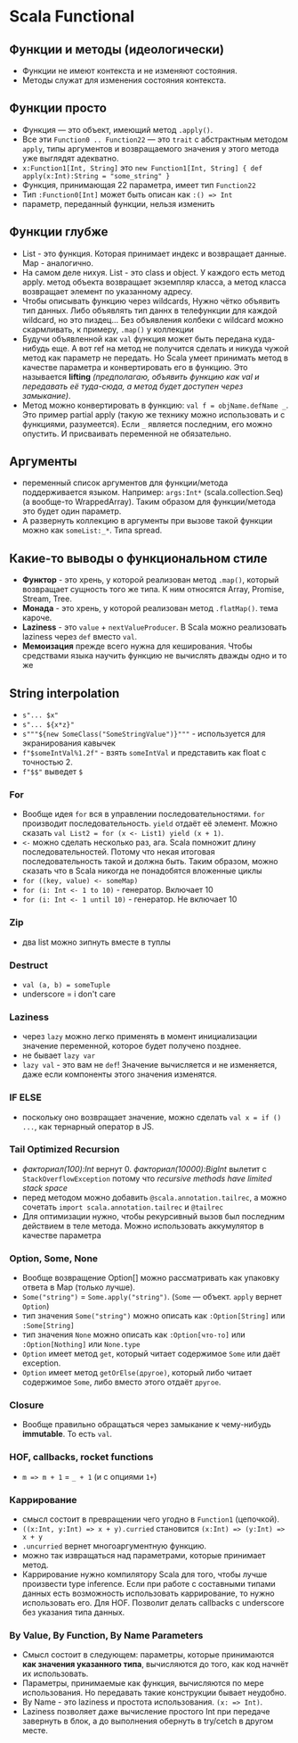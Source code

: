 # Scala Functional

## Функции и методы (идеологически)

- Функции не имеют контекста и не изменяют состояния.
- Методы служат для изменения состояния контекста.

## Функции просто

- Функция — это объект, имеющий метод `.apply()`.
- Все эти `Function0 .. Function22` — это `trait` с абстрактным методом `apply`, типы аргументов и возвращаемого значения у этого метода уже выглядят адекватно.
- `x:Function1[Int, String]` это `new Function1[Int, String] { def apply(x:Int):String = "some_string" }`
- Функция, принимающая 22 параметра, имеет тип `Function22`
- Тип `:Function0[Int]` может быть описан как `:() => Int`
- параметр, переданный функции, нельзя изменить

## Функции глубже

- List - это функция. Которая принимает индекс и возвращает данные. Map - аналогично.
- На самом деле нихуя. List - это class и object. У каждого есть метод apply. метод объекта возвращает экземпляр класса, а метод класса возвращает элемент по указанному адресу.
- Чтобы описывать функцию через wildcards, Нужно чётко объявить тип данных. Либо объявлять тип даннх в телефункции для каждой wildcard, но это пиздец... Без объявления колбеки с wildcard можно скармливать, к примеру, `.map()` у коллекции
- Будучи объявленной как `val` функция может быть передана куда-нибудь еще. А вот ref на метод не получится сделать и никуда чужой метод как параметр не передать. Но Scala умеет принимать метод в качестве параметра и конвертировать его в функцию. Это называется **lifting** *(предполагаю, объявить функцию как val и передавать её туда-сюда, а метод будет доступен через замыкание)*.
- Метод можно конвертировать в функцию: `val f = objName.defName _`. Это пример partial apply (такую же технику можно использовать и с функциями, разумеется). Если `_` является последним, его можно опустить. И присваивать переменной не обязательно.

## Аргументы

- переменный список аргументов для функции/метода поддерживается языком. Например: `args:Int*` (scala.collection.Seq) (а вообще-то WrappedArray). Таким образом для функции/метода это будет один параметр.
- А развернуть коллекцию в аргументы при вызове такой функции можно как `someList:_*`. Типа spread.

## Какие-то выводы о функциональном стиле

- **Функтор** - это хрень, у которой реализован метод `.map()`, который возвращает сущность того же типа. К ним относятся Array, Promise, Stream, Tree.
- **Монада** - это хрень, у которой реализован метод `.flatMap()`. тема кароче.
- **Laziness** - это `value` + `nextValueProducer`. В Scala можно реализовать laziness через `def` вместо `val`.
- **Мемоизация** прежде всего нужна для кеширования. Чтобы средствами языка научить функцию не вычислять дважды одно и то же

## String interpolation

- `s"... $x"`
- `s"... ${x*z}"`
- `s"""${new SomeClass("SomeStringValue")}"""` - используется для экранирования кавычек
- `f"$someIntVal%1.2f"` - взять `someIntVal` и представить как float с точностью 2.
- `f"$$"` выведет `$`

### For

- Вообще идея `for` вся в управлении последовательностями. `for` производит последовательность. `yield` отдаёт её элемент. Можно сказать `val List2 = for (x <- List1) yield (x + 1)`.
- `<-` можно сделать несколько раз, ага. Scala помножит длину последовательностей. Потому что некая итоговая последовательность такой и должна быть. Таким образом, можно сказать что в Scala никогда не понадобятся вложенные циклы
- `for ((key, value) <- someMap)`
- `for (i: Int <- 1 to 10)` - генератор. Включает 10
- `for (i: Int <- 1 until 10)` - генератор. Не включает 10

### Zip

- два list можно зипнуть вместе в туплы

### Destruct

- `val (a, b) = someTuple`
- underscore = i don't care

### Laziness

- через `lazy` можно легко применять в момент инициализации значение переменной, которое будет получено позднее.
- не бывает `lazy var`
- `lazy val` - это вам не `def`! Значение вычисляется и не изменяется, даже если компоненты этого значения изменятся.

### IF ELSE

- поскольку оно возвращает значение, можно сделать `val x = if () ...`, как тернарный оператор в JS.

### Tail Optimized Recursion

- *факториал(100):Int* вернут 0. *факториал(10000):BigInt* вылетит с `StackOverflowException` потому что *recursive methods have limited stack space*
- перед методом можно добавить `@scala.annotation.tailrec`, а можно сочетать `import scala.annotation.tailrec` и `@tailrec`
- Для оптимизации нужно, чтобы рекурсивный вызов был последним действием в теле метода. Можно использовать аккумулятор в качестве параметра

### Option, Some, None

- Вообще возвращение Option[] можно рассматривать как упаковку ответа в Map (только лучше).
- `Some("string")` = `Some.apply("string")`. (`Some` — объект. `apply` вернет `Option`)
- тип значения `Some("string")` можно описать как `:Option[String]` или `:Some[String]`
- тип значения `None` можно описать как `:Option[что-то]` или `:Option[Nothing]` или `None.type`
- `Option` имеет метод `get`, который читает содержимое `Some` или даёт exception.
- `Option` имеет метод `getOrElse(другое)`, который либо читает содержимое `Some`, либо вместо этого отдаёт `другое`.

### Closure

- Вообще правильно обращаться через замыкание к чему-нибудь **immutable**. То есть `val`.

### HOF, callbacks, rocket functions

- `m => m + 1` = `_ + 1` (и с опциями `1+`)

### Каррирование

- смысл состоит в превращении чего угодно в `Function1` (цепочкой).
- `((x:Int, y:Int) => x + y).curried` становится `(x:Int) => (y:Int) => x + y`
- `.uncurried` вернет многоаргументную функцию.
- можно так извращаться над параметрами, которые принимает метод.
- Каррирование нужно компилятору Scala для того, чтобы лучше произвести type inference. Если при работе с составными типами данных есть возможность использовать каррирование, то нужно использовать его. Для HOF. Позволит делать callbacks с underscore без указания типа данных.

### By Value, By Function, By Name Parameters
- Смысл состоит в следующем: параметры, которые принимаются **как значения указанного типа**, вычисляются до того, как код начнёт их использовать.
- Параметры, принимаемые как функция, вычисляются по мере использования. Но передавать такие конструкции бывает неудобно.
- By Name - это laziness и простота использования. `(x: => Int)`.
- Laziness позволяет даже вычисление простого Int при передаче завернуть в блок, а до выполнения обернуть в try/cetch в другом месте.

